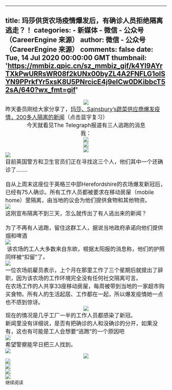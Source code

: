 
---
title: 玛莎供货农场疫情爆发后，有确诊人员拒绝隔离逃走？！
categories: 
    - 新媒体
    - 微信 - 公众号（CareerEngine 来源）
author: 微信 - 公众号（CareerEngine 来源）
comments: false
date: Tue, 14 Jul 2020 00:00:00 GMT
thumbnail: 'https://mmbiz.qpic.cn/sz_mmbiz_gif/k4Yl9AYrTXkPwURRsWR08f2kUNx00byZL4A2FNFLG1olSYN9PPrkfYr5xsK8U5PNrcicE4j9eICw0DKibbcT52sA/640?wx_fmt=gif'
---

<div>   
<div style="text-align: center;" class=" pTag"><div class=" ce-ao-image-holder pTag" data-md5="bb72cb8c8c40dc14796514b682160788"><div class=" ce-ao-image-holder-inner"><img data-src="https://mmbiz.qpic.cn/sz_mmbiz_gif/k4Yl9AYrTXkPwURRsWR08f2kUNx00byZL4A2FNFLG1olSYN9PPrkfYr5xsK8U5PNrcicE4j9eICw0DKibbcT52sA/640?wx_fmt=gif" src="https://mmbiz.qpic.cn/sz_mmbiz_gif/k4Yl9AYrTXkPwURRsWR08f2kUNx00byZL4A2FNFLG1olSYN9PPrkfYr5xsK8U5PNrcicE4j9eICw0DKibbcT52sA/640?wx_fmt=gif" class=" ce-ao-image" referrerpolicy="no-referrer"></div></div></div><div class=" pTag sectionReplaced"><span style="font-size: 17px;">昨天委员刚给大家分享了，<a href="http://posts.careerengine.us/redirect/referral/id/5f0e248da6fe5f6180550d34" data-inpost-link="true" textvalue="玛莎、Sainsbury’s蔬菜供应商爆发疫情，200多人隔离的新闻" data-itemshowtype="0" tab="innerlink" data-linktype="2" class=" ce-inpost-link">玛莎、Sainsbury’s蔬菜供应商爆发疫情，200多人隔离的新闻</a>（点击蓝字复习）</span></div><div style="text-align: center;" class=" pTag sectionReplaced"><span style="font-size: 17px;">今天就看见The Telegraph报道有三人逃跑的消息</span></div><div style="text-align: center;" class=" pTag sectionReplaced"><span style="font-size: 17px;">我：<div class=" ce-ao-image-holder pTag" data-md5="8d4100c5b6e4e0c653f63f5c7f17c684"><div class=" ce-ao-image-holder-inner"><img data-src="https://mmbiz.qpic.cn/sz_mmbiz_png/k4Yl9AYrTXlpiaicCF1F7BFs0XqgVY7cuLPZNicw67h15yjKR2Wj6LXLGZNzCnjjWxJcicibMIGZf1re3WRGgzYBmbw/640?wx_fmt=png" src="https://mmbiz.qpic.cn/sz_mmbiz_png/k4Yl9AYrTXlpiaicCF1F7BFs0XqgVY7cuLPZNicw67h15yjKR2Wj6LXLGZNzCnjjWxJcicibMIGZf1re3WRGgzYBmbw/640?wx_fmt=png" class=" ce-ao-image" referrerpolicy="no-referrer"></div></div><div class=" ce-ao-image-holder pTag" data-md5="8d4100c5b6e4e0c653f63f5c7f17c684"><div class=" ce-ao-image-holder-inner"><img data-src="https://mmbiz.qpic.cn/sz_mmbiz_png/k4Yl9AYrTXlpiaicCF1F7BFs0XqgVY7cuLPZNicw67h15yjKR2Wj6LXLGZNzCnjjWxJcicibMIGZf1re3WRGgzYBmbw/640?wx_fmt=png" src="https://mmbiz.qpic.cn/sz_mmbiz_png/k4Yl9AYrTXlpiaicCF1F7BFs0XqgVY7cuLPZNicw67h15yjKR2Wj6LXLGZNzCnjjWxJcicibMIGZf1re3WRGgzYBmbw/640?wx_fmt=png" class=" ce-ao-image" referrerpolicy="no-referrer"></div></div><div class=" ce-ao-image-holder pTag" data-md5="8d4100c5b6e4e0c653f63f5c7f17c684"><div class=" ce-ao-image-holder-inner"><img data-src="https://mmbiz.qpic.cn/sz_mmbiz_png/k4Yl9AYrTXlpiaicCF1F7BFs0XqgVY7cuLPZNicw67h15yjKR2Wj6LXLGZNzCnjjWxJcicibMIGZf1re3WRGgzYBmbw/640?wx_fmt=png" src="https://mmbiz.qpic.cn/sz_mmbiz_png/k4Yl9AYrTXlpiaicCF1F7BFs0XqgVY7cuLPZNicw67h15yjKR2Wj6LXLGZNzCnjjWxJcicibMIGZf1re3WRGgzYBmbw/640?wx_fmt=png" class=" ce-ao-image" referrerpolicy="no-referrer"></div></div></span></div><div class=" pTag sectionReplaced"><div class=" ce-ao-image-holder pTag" data-md5="4a0f2ded4358caed50160b769e812d49"><div class=" ce-ao-image-holder-inner"><img data-src="https://mmbiz.qpic.cn/sz_mmbiz_jpg/k4Yl9AYrTXlpiaicCF1F7BFs0XqgVY7cuLDyltY5D3JcqZLk8ibC2WtHkCnyicVQ0zibJ08GhpQlDUC5kEmxdoU7FnA/640?wx_fmt=jpeg" src="https://mmbiz.qpic.cn/sz_mmbiz_jpg/k4Yl9AYrTXlpiaicCF1F7BFs0XqgVY7cuLDyltY5D3JcqZLk8ibC2WtHkCnyicVQ0zibJ08GhpQlDUC5kEmxdoU7FnA/640?wx_fmt=jpeg" class=" ce-ao-image" referrerpolicy="no-referrer"></div></div></div><div class=" pTag sectionReplaced"><span style="font-size: 17px;"><div class=" pTag">目前英国警方和卫生官员们正在寻找这三个人，他们其中一个还确诊了.......</div><br></span></div><div class=" pTag sectionReplaced"><span style="font-size: 17px;">自从上周末这座位于<span style="font-size: 17px;">英格兰中部</span><span style="font-size: 17px;">Her</span><span style="font-size: 17px;">efordshire的</span>农场爆发新冠后，已经有75人确诊。所有工作人员都被要求在<span style="font-size: 17px;">移动房屋（mobile home）里隔离，由当地的议会为他们提供食物和其他物资</span>。</span></div><div class=" pTag sectionReplaced"><span style="font-size: 17px;"><div class=" ce-ao-image-holder pTag" data-md5="54a004331a375429b7d5ae988d614e01"><div class=" ce-ao-image-holder-inner"><img data-src="https://mmbiz.qpic.cn/sz_mmbiz_jpg/k4Yl9AYrTXlpiaicCF1F7BFs0XqgVY7cuLSdovgoHSYwVfl5cvDM7WOcOOO94dhvcQmpYuPSqptqvBaGp5VSzTeg/640?wx_fmt=jpeg" src="https://mmbiz.qpic.cn/sz_mmbiz_jpg/k4Yl9AYrTXlpiaicCF1F7BFs0XqgVY7cuLSdovgoHSYwVfl5cvDM7WOcOOO94dhvcQmpYuPSqptqvBaGp5VSzTeg/640?wx_fmt=jpeg" class=" ce-ao-image" referrerpolicy="no-referrer"></div></div></span></div><div class=" pTag sectionReplaced"><span style="font-size: 17px;"><div class=" pTag">这刚宣布隔离不到三天，怎么就传出了有人逃出来的新闻？</div><br></span></div><div class=" pTag sectionReplaced"><span style="font-size: 17px;">为了不再有人逃跑，留住这群工人，据说当地政府承诺向他们提供烟和啤酒<div class=" ce-ao-image-holder pTag" data-md5="5237ad0fd6f789b385a40e338141f79e"><div class=" ce-ao-image-holder-inner"><img data-src="https://mmbiz.qpic.cn/sz_mmbiz_png/k4Yl9AYrTXlpiaicCF1F7BFs0XqgVY7cuLTcSXk0b9ynUkWzNIO3a2v3WWic0Yy3qU0fFyWrvZicia8Wico2HYqs5HEA/640?wx_fmt=png" src="https://mmbiz.qpic.cn/sz_mmbiz_png/k4Yl9AYrTXlpiaicCF1F7BFs0XqgVY7cuLTcSXk0b9ynUkWzNIO3a2v3WWic0Yy3qU0fFyWrvZicia8Wico2HYqs5HEA/640?wx_fmt=png" class=" ce-ao-image" referrerpolicy="no-referrer"></div></div> 该农场的工人大多数来自东欧，根据太阳报的消息称，他们的护照同样被“扣留”了。</span></div><div class=" pTag sectionReplaced"><span style="font-size: 17px;"><div class=" ce-ao-image-holder pTag" data-md5="e39a2a2eabe9ba0c2b6ff61809dc0248"><div class=" ce-ao-image-holder-inner"><img data-src="https://mmbiz.qpic.cn/sz_mmbiz_png/k4Yl9AYrTXlpiaicCF1F7BFs0XqgVY7cuLGlz7cqyIYWKOxp3Yx9PVTCicUjK96Qo0m8ve3UPfKw8FBIRaXw26kEA/640?wx_fmt=png" src="https://mmbiz.qpic.cn/sz_mmbiz_png/k4Yl9AYrTXlpiaicCF1F7BFs0XqgVY7cuLGlz7cqyIYWKOxp3Yx9PVTCicUjK96Qo0m8ve3UPfKw8FBIRaXw26kEA/640?wx_fmt=png" class=" ce-ao-image" referrerpolicy="no-referrer"></div></div></span></div><div class=" pTag sectionReplaced"><span style="font-size: 17px;">一位农场前雇员表示，上个月在那里工作了三个星期后就提出了辞职，因为该农场的工作环境完全没有任何社交隔离可言。</span></div><div class=" pTag sectionReplaced"><span style="font-size: 17px;">在农场工作的人共享33座移动房屋，每周被带到当地的一家超市购买食物。</span><span style="font-size: 17px;">所有人的生活起居、工作都在一起，所以爆发疫情她一点也不感到惊讶。</span></div><div style="text-align: center;" class=" pTag sectionReplaced"><div class=" ce-ao-image-holder pTag" data-md5="70be055b2aa2264beed9d6b729381fa0"><div class=" ce-ao-image-holder-inner"><img data-src="https://mmbiz.qpic.cn/sz_mmbiz_gif/k4Yl9AYrTXkGsk4ah0aMht0qictOSXoP6Bj8m5AHQicuNPYUMpnwSLNDk5exb3obP24VRBaOuK7OWtsFFibAnxZyA/640?wx_fmt=gif" src="https://mmbiz.qpic.cn/sz_mmbiz_gif/k4Yl9AYrTXkGsk4ah0aMht0qictOSXoP6Bj8m5AHQicuNPYUMpnwSLNDk5exb3obP24VRBaOuK7OWtsFFibAnxZyA/640?wx_fmt=gif" class=" ce-ao-image" referrerpolicy="no-referrer"></div></div></div><div class=" pTag sectionReplaced"><span style="font-size: 17px;">现在的情况是几乎工厂一半的工作人员都感染了新冠。</span></div><div class=" pTag sectionReplaced"><span style="font-size: 17px;">新闻里没有详细说，是否有把确诊的人和没确诊的分开，如果没有，这也有可能是工人会想要“逃跑”的一个原因吧<div class=" ce-ao-image-holder pTag" data-md5="96f151091964af1244c5dd7650fd85b3"><div class=" ce-ao-image-holder-inner"><img data-src="https://mmbiz.qpic.cn/sz_mmbiz_png/k4Yl9AYrTXlpiaicCF1F7BFs0XqgVY7cuLIdTTPcup8l8piaCpVTqGXW3YUfMSDs2ibEPibhUlYiaPpdiaibd0fCzje3pA/640?wx_fmt=png" src="https://mmbiz.qpic.cn/sz_mmbiz_png/k4Yl9AYrTXlpiaicCF1F7BFs0XqgVY7cuLIdTTPcup8l8piaCpVTqGXW3YUfMSDs2ibEPibhUlYiaPpdiaibd0fCzje3pA/640?wx_fmt=png" class=" ce-ao-image" referrerpolicy="no-referrer"></div></div></span><span style="font-size: 17px;">希望警察能早日把三人找到</span><span style="font-size: 17px;">。</span></div><div class=" pTag sectionReplaced"><span style="font-size: 17px;"><a href="http://posts.careerengine.us/redirect/referral/id/5ed679aa427b0b0d2d2aa670" data-inpost-link="true" textvalue="你已选中了添加链接的内容" data-itemshowtype="0" tab="innerlink" data-linktype="1" hasload="1" style="text-align: left;" class=" ce-inpost-link"><span class="js_jump_icon h5_image_link" data-positionback="static" style="top: auto;left: auto;right: auto;bottom: auto;"><div class=" ce-ao-image-holder pTag" data-md5="335e4ab0b28802514f018f319dec39d1"><div class=" ce-ao-image-holder-inner"><img data-src="https://mmbiz.qpic.cn/sz_mmbiz_jpg/k4Yl9AYrTXkCYkTAdBIG4qgLic5dlhzupJllsLMHkj3VEszKD4RichnyQb58sJXcBD4mrAfhpSlNhmP4zA1H8Edg/640?wx_fmt=jpeg" src="https://mmbiz.qpic.cn/sz_mmbiz_jpg/k4Yl9AYrTXkCYkTAdBIG4qgLic5dlhzupJllsLMHkj3VEszKD4RichnyQb58sJXcBD4mrAfhpSlNhmP4zA1H8Edg/640?wx_fmt=jpeg" class=" ce-ao-image" referrerpolicy="no-referrer"></div></div></span></a></span></div><div style="text-align: center;" class=" pTag"><div class=" ce-ao-image-holder pTag" data-md5="6a9c1e373d6994d7678b77780090aad6"><div class=" ce-ao-image-holder-inner"><img data-src="https://mmbiz.qpic.cn/sz_mmbiz_jpg/k4Yl9AYrTXkPwURRsWR08f2kUNx00byZ8JaBMicHwpxNKUQBz8Uia8tNUKuVYmr693t1xkRqqBfKfM3pBia14iaIng/640?wx_fmt=jpeg" src="https://mmbiz.qpic.cn/sz_mmbiz_jpg/k4Yl9AYrTXkPwURRsWR08f2kUNx00byZ8JaBMicHwpxNKUQBz8Uia8tNUKuVYmr693t1xkRqqBfKfM3pBia14iaIng/640?wx_fmt=jpeg" class=" ce-ao-image" referrerpolicy="no-referrer"></div></div></div><div class=" pTag"><a href="http://posts.careerengine.us/redirect/referral/id/5f0e2473547e9861536ad80b" data-inpost-link="true" textvalue="你已选中了添加链接的内容" data-itemshowtype="0" tab="innerlink" data-linktype="1" class=" ce-inpost-link"><span class="js_jump_icon h5_image_link" data-positionback="static" style="top: auto;left: auto;right: auto;bottom: auto;"><div class=" ce-ao-image-holder pTag" data-md5="1420ef10d69d3a93fc684b98f663b755"><div class=" ce-ao-image-holder-inner"><img data-src="https://mmbiz.qpic.cn/sz_mmbiz_jpg/k4Yl9AYrTXlpiaicCF1F7BFs0XqgVY7cuLc0UBibJciaBV2xA2WhNcP1ZRs13sBzXableKMSx6aKjhwzrd4DzGiaF4A/640?wx_fmt=jpeg" src="https://mmbiz.qpic.cn/sz_mmbiz_jpg/k4Yl9AYrTXlpiaicCF1F7BFs0XqgVY7cuLc0UBibJciaBV2xA2WhNcP1ZRs13sBzXableKMSx6aKjhwzrd4DzGiaF4A/640?wx_fmt=jpeg" class=" ce-ao-image" referrerpolicy="no-referrer"></div></div></span></a></div><div class=" pTag"><a href="http://posts.careerengine.us/redirect/referral/id/5f0e2473547e9861536ad80c" data-inpost-link="true" textvalue="你已选中了添加链接的内容" data-itemshowtype="0" tab="innerlink" data-linktype="1" class=" ce-inpost-link"><span class="js_jump_icon h5_image_link" data-positionback="static" style="top: auto;left: auto;right: auto;bottom: auto;"><div class=" ce-ao-image-holder pTag" data-md5="497a3a2fae2a0a38384cb99d68986990"><div class=" ce-ao-image-holder-inner"><img data-src="https://mmbiz.qpic.cn/sz_mmbiz_jpg/k4Yl9AYrTXlpiaicCF1F7BFs0XqgVY7cuLlCEgpo1ibBeibGwkafagzzb5dr7NibW94C8w1REibqUrvs6Lrg9TNXyD1w/640?wx_fmt=jpeg" src="https://mmbiz.qpic.cn/sz_mmbiz_jpg/k4Yl9AYrTXlpiaicCF1F7BFs0XqgVY7cuLlCEgpo1ibBeibGwkafagzzb5dr7NibW94C8w1REibqUrvs6Lrg9TNXyD1w/640?wx_fmt=jpeg" class=" ce-ao-image" referrerpolicy="no-referrer"></div></div></span></a></div><div class=" pTag"><a href="http://posts.careerengine.us/redirect/referral/id/5f0e2473547e9861536ad80d" data-inpost-link="true" textvalue="你已选中了添加链接的内容" data-itemshowtype="0" tab="innerlink" data-linktype="1" class=" ce-inpost-link"><span class="js_jump_icon h5_image_link" data-positionback="static" style="top: auto;left: auto;right: auto;bottom: auto;"><div class=" ce-ao-image-holder pTag" data-md5="58531b09aca6f218404900005b7302ff"><div class=" ce-ao-image-holder-inner"><img data-src="https://mmbiz.qpic.cn/sz_mmbiz_jpg/k4Yl9AYrTXlpiaicCF1F7BFs0XqgVY7cuLvOLrw13VEBgT8ibB292A6c2o3P4jJT147m2Qibu2pqAF0NRF2jiawqlwg/640?wx_fmt=jpeg" src="https://mmbiz.qpic.cn/sz_mmbiz_jpg/k4Yl9AYrTXlpiaicCF1F7BFs0XqgVY7cuLvOLrw13VEBgT8ibB292A6c2o3P4jJT147m2Qibu2pqAF0NRF2jiawqlwg/640?wx_fmt=jpeg" class=" ce-ao-image" referrerpolicy="no-referrer"></div></div></span></a></div><div style="max-min-text-align: center;" class=" pTag"><div class=" ce-ao-image-holder pTag" data-md5="ddbf59341a97abbbba09d290aed9ce97"><div class=" ce-ao-image-holder-inner"><img data-src="https://mmbiz.qpic.cn/sz_mmbiz_png/k4Yl9AYrTXkPwURRsWR08f2kUNx00byZLUzEKP2UXDMXwaXbuv19Z7BzeEicIOqiaZ3BGQQSOvwjmxYedknIxeOQ/640?wx_fmt=png" src="https://mmbiz.qpic.cn/sz_mmbiz_png/k4Yl9AYrTXkPwURRsWR08f2kUNx00byZLUzEKP2UXDMXwaXbuv19Z7BzeEicIOqiaZ3BGQQSOvwjmxYedknIxeOQ/640?wx_fmt=png" class=" ce-ao-image" referrerpolicy="no-referrer"></div></div></div> <div class="read-more-button"><div id="readMore" class="cce-btn cce-btn-light-grey">继续阅读</div></div>  
</div>
            
